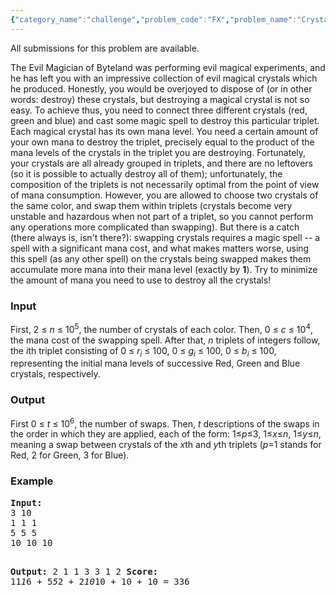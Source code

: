 ```yaml
---
{"category_name":"challenge","problem_code":"FX","problem_name":"Crystals","languages_supported":{"0":"C","1":"CPP14","2":"JAVA","3":"PYTH","4":"PYTH 3.5","5":"PYPY","6":"CS2","7":"PAS fpc","8":"PAS gpc","9":"RUBY","10":"PHP","11":"GO","12":"NODEJS","13":"HASK","14":"rust","15":"SCALA","16":"swift","17":"D","18":"PERL","19":"FORT","20":"WSPC","21":"ADA","22":"CAML","23":"ICK","24":"BF","25":"ASM","26":"CLPS","27":"PRLG","28":"ICON","29":"SCM qobi","30":"PIKE","31":"ST","32":"NICE","33":"LUA","34":"BASH","35":"NEM","36":"LISP sbcl","37":"LISP clisp","38":"SCM guile","39":"JS","40":"TCL","41":"kotlin","42":"TEXT","43":"SCM chicken","44":"CLOJ","45":"COB","46":"FS"},"max_timelimit":0.229167,"source_sizelimit":50000,"problem_author":"admin","problem_tester":null,"date_added":"10-07-2009","tags":{"0":"admin"},"time":{"view_start_date":1249991973,"submit_start_date":1249991973,"visible_start_date":1249991667,"end_date":1735669800},"is_direct_submittable":false,"layout":"problem"}
---
```

<span class="solution-visible-txt">All submissions for this problem are available.</span><p>The Evil Magician of Byteland was performing evil magical experiments, and he has left you with an impressive collection of evil magical crystals which he produced. Honestly, you would be overjoyed to dispose of (or in other words: destroy) these crystals, but destroying a magical crystal is not so easy. To achieve thus, you need to connect three different crystals (red, green and blue) and cast some magic spell to destroy this particular triplet. Each magical crystal has its own mana level. You need a certain amount of your own mana to destroy the triplet, precisely equal to the product of the mana levels of the crystals in the triplet you are destroying. Fortunately, your crystals are all already grouped in triplets, and there are no leftovers (so it is possible to actually destroy all of them); unfortunately, the composition of the triplets is not necessarily optimal from the point of view of mana consumption. However, you are allowed to choose two crystals of the same color, and swap them within triplets (crystals become very unstable and hazardous when not part of a triplet, so you cannot perform any operations more complicated than swapping). But there is a catch (there always is, isn't there?): swapping crystals requires a magic spell -- a spell with a significant mana cost, and what makes matters worse, using this spell (as any other spell) on the crystals being swapped makes them accumulate more mana into their mana level (exactly by <strong>1</strong>). Try to minimize the amount of mana you need to use to destroy all the crystals!</p>
<h3>Input</h3>
<p>First, 2 &#8804; <var>n</var> &#8804; 10<sup>5</sup>, the number of crystals of each color. Then, 0 &#8804; <var>c</var> &#8804; 10<sup>4</sup>, the mana cost of the swapping spell. After that, <var>n</var> triplets of integers follow, the <var>i</var>th triplet consisting of 0 &#8804; <var>r</var><sub><var>i</var></sub> &#8804; 100,   0 &#8804; <var>g</var><sub><var>i</var></sub> &#8804; 100, 0 &#8804; <var>b</var><sub><var>i</var></sub> &#8804; 100, representing the initial mana levels of successive Red, Green and Blue crystals, respectively.</p>
<h3>Output</h3>
<p>First 0 &#8804; <var>t</var> &#8804; 10<sup>6</sup>, the number of swaps. Then, <var>t</var> descriptions of the swaps in the order in which they are applied, each of the form: 1&#8804;<var>p</var>&#8804;3, 1&#8804;<var>x</var>&#8804;<var>n</var>, 1&#8804;<var>y</var>&#8804;<var>n</var>, meaning a swap between crystals of the <var>x</var>th and <var>y</var>th triplets (<var>p</var>=1 stands for Red, 2 for Green, 3 for Blue).</p>
<h3>Example</h3>
<pre><strong>Input:</strong>
3 10
1 1 1
5 5 5
10 10 10

<strong>Output:</strong>
2
1 1 3
3 1 2
<strong>Score:</strong>
11*1*6 + 5*5*2 + 2*10*10 + 10 + 10 = 336
</pre>
